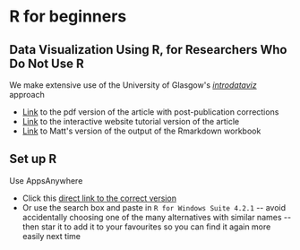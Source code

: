 # R for beginners

<!--[Link](https://github.com/mjgreen/workbook/archive/refs/heads/main.zip) to download this repository as a zip file-->
## Data Visualization Using R, for Researchers Who Do Not Use R

We make extensive use of the University of Glasgow's [_introdataviz_](https://doi.org/10.1177/25152459221074654) approach
<!--, _Data Visualization Using R, for Researchers Who Do Not Use R_ [(Nordmann et al., 2022)](https://doi.org/10.1177/25152459221074654)-->

* [Link](https://osf.io/5e64r) to the pdf version of the article with post-publication corrections 
* [Link](https://psyteachr.github.io/introdataviz/index.html) to the interactive website tutorial version of the article
* [Link](https://mjgreen.github.io/workbook/workbook-mjg.html) to Matt's version of the output of the Rmarkdown workbook

## Set up R

Use AppsAnywhere

* Click this [direct link to the correct version](https://appsanywhere.bournemouth.ac.uk?id=2468&name=R%20for%20Windows%20Suite%204.2.1)
* Or use the search box and paste in `R for Windows Suite 4.2.1` -- avoid accidentally choosing one of the many alternatives with similar names -- then star it to add it to your favourites so you can find it again more easily next time
  

